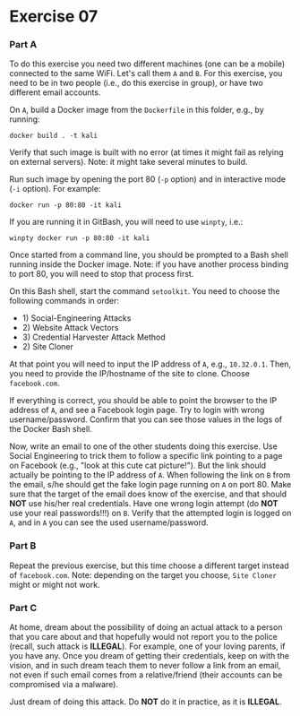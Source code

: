 # Exercise 07

### Part A

To do this exercise you need two different machines (one can be a mobile)
connected to the same WiFi. 
Let's call them `A` and `B`.
For this exercise, you need to be in two people (i.e., do this exercise in group), 
or have two different email accounts.


On `A`, build a Docker image from the `Dockerfile` in this folder, e.g.,
by running:

`docker build . -t kali`

Verify that such image is built with no error (at times it might fail
as relying on external servers).
Note: it might take several minutes to build.

Run such image by opening the port 80 (`-p` option) and in interactive mode
(`-i` option). For example:

`docker run -p 80:80 -it kali`

If you are running it in GitBash, you will need to use `winpty`, i.e.:

`winpty docker run -p 80:80 -it kali`

Once started from a command line, you should be prompted to a Bash shell running
inside the Docker image.
Note: if you have another process binding to port 80, you will need to stop that
process first.


On this Bash shell, start the command `setoolkit`. 
You need to choose the following commands in order:

* 1\) Social-Engineering Attacks
* 2\) Website Attack Vectors
* 3\) Credential Harvester Attack Method
* 2\) Site Cloner

At that point you will need to input the IP address of `A`, e.g.,
`10.32.0.1`.
Then, you need to provide the IP/hostname of the site to clone.
Choose `facebook.com`.

If everything is correct, you should be able to point the browser to
the IP address of `A`, and see a Facebook login page.
Try to login with wrong username/password.
Confirm that you can see those values in the logs of the Docker Bash shell.


Now, write an email to one of the other students doing this exercise.
Use Social Engineering to trick them to follow a specific link pointing
to a page on Facebook (e.g., "look at this cute cat picture!").
But the link should actually be pointing to the IP address of `A`.
When following the link on `B` from the email, s/he should get the fake 
login page running on `A` on port 80.
Make sure that the target of the email does know of the exercise, and that
should **NOT** use his/her real credentials.
Have one wrong login attempt (do **NOT** use your real passwords!!!) on `B`.
Verify that the attempted login is logged on `A`, and in `A` you can see
the used username/password. 


### Part B

Repeat the previous exercise, but this time choose a different target
instead of `facebook.com`.
Note: depending on the target you choose, `Site Cloner` might or might
not work.


### Part C

At home, dream about the possibility of doing   an actual attack to a person that you care about and that hopefully would 
not report you to the police (recall, such attack is **ILLEGAL**).
For example, one of your loving parents, if you have any.
Once you dream of getting their credentials, keep on with the vision,
and in such dream teach them to never follow a link from an email, 
not even if such email
comes from a relative/friend (their accounts can be compromised via a malware).

Just dream of doing this attack.
Do **NOT** do it in practice, as it is **ILLEGAL**.
 
  





